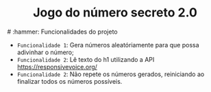 <h1 align="center"> Jogo do número secreto 2.0</h1>
# :hammer: Funcionalidades do projeto

- `Funcionalidade 1`: Gera números aleatóriamente para que possa adivinhar o número;
- `Funcionalidade 2`: Lê texto do h1 utilizando a API https://responsivevoice.org/
- `Funcionalidade 2`: Não repete os números gerados, reiniciando ao finalizar todos os números possíveis.
